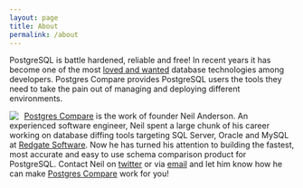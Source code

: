 ```yaml
---
layout: page
title: About
permalink: /about
---
```


PostgreSQL is battle hardened, reliable and free! In recent years it has become one of the most [loved and wanted](https://insights.stackoverflow.com/survey/2017#technology-most-loved-dreaded-and-wanted-databases) database technologies among developers. Postgres Compare provides PostgreSQL users the tools they need to take the pain out of managing and deploying different environments.

<img style="float: left; margin-right: 10px; vertical-align:top;" src="https://s.gravatar.com/avatar/36949a5dd0f8e2c6984cacd3a63482f6?s=80"/> 

[Postgres Compare](https://www.postgrescompare.com) is the work of founder Neil Anderson. An experienced software engineer, Neil spent a large chunk of his career working on database diffing tools targeting SQL Server, Oracle and MySQL at [Redgate Software](https://www.red-gate.com). Now he has turned his attention to building the fastest, most accurate and easy to use schema comparison product for PostgreSQL. Contact Neil on [twitter](https://www.twitter.com/neilAnders0n) or via [email](mailto://neil@postgrescompare.com) and let him know how he can make [Postgres Compare](https://www.postgrescompare.com) work for you!
